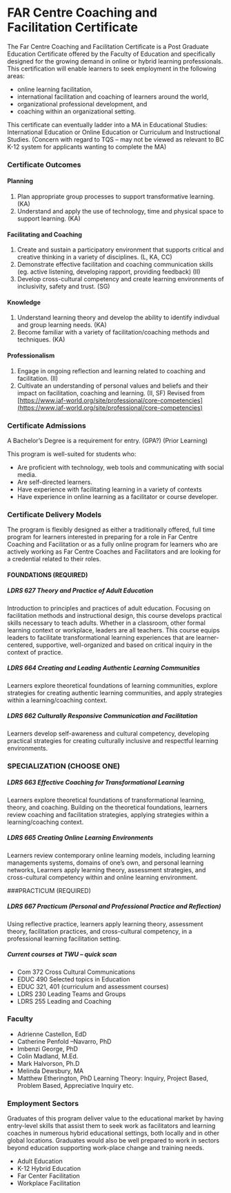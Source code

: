 # FAR Centre Coaching and Facilitation Certificate

The Far Centre Coaching and Facilitation Certificate is a Post Graduate Education Certificate offered by the Faculty of Education and specifically designed for the growing demand in online or hybrid learning professionals. This certification will enable learners to seek employment in the following areas:

* online learning facilitation,
* international facilitation and coaching of learners around the world,
* organizational professional development, and
* coaching within an organizational setting.

This certificate can eventually ladder into a MA in Educational Studies: International Education or Online Education or Curriculum and Instructional Studies. \(Concern with regard to TQS – may not be viewed as relevant to BC K-12 system for applicants wanting to complete the MA\)

### Certificate Outcomes

#### Planning

1. Plan appropriate group processes to support transformative learning.  \(KA\)
2. Understand and apply the use of technology, time and physical space to support learning. 
    \(KA\)

#### Facilitating and Coaching

1. Create and sustain a participatory environment that supports critical and creative thinking in a 
    variety of disciplines.  \(L, KA, CC\)
2. Demonstrate effective facilitation and coaching communication skills \(eg. active listening, 
    developing rapport, providing feedback\) \(II\)
3. Develop cross-cultural competency and create learning environments of inclusivity, safety
    and trust.  \(SG\)

#### Knowledge

1. Understand learning theory and develop the ability to identify indivdual and group learning 
    needs. \(KA\)
2. Become familiar with a variety of facilitation/coaching methods and techniques.  \(KA\)

#### Professionalism

1. Engage in ongoing reflection and learning related to coaching and facilitation.   \(II\)
2. Cultivate an understanding of personal values and beliefs and their impact on facilitation, 
    coaching and learning. \(II, SF\) 
   Revised from [https://www.iaf-world.org/site/professional/core-competencies](https://www.iaf-world.org/site/professional/core-competencies)

### Certificate Admissions

A Bachelor’s Degree is a requirement for entry.  \(GPA?\) \(Prior Learning\)

This program is well-suited for students who:

* Are proficient with technology, web tools and communicating with social media.
* Are self-directed learners.
* Have experience with facilitating learning in a variety of contexts
* Have experience in online learning as a facilitator or course developer.

### Certificate Delivery Models

The program is flexibly designed as either a traditionally offered, full time program for learners interested in preparing for a role in Far Centre Coaching and Facilitation or as a fully online program for learners who are actively working as Far Centre Coaches and Facilitators and are looking for a credential related to their roles.  

#### FOUNDATIONS (REQUIRED)
##### LDRS 627 Theory and Practice of Adult Education 
Introduction to principles and practices of adult education. Focusing on facilitation methods and instructional design, this course develops practical skills necessary to teach adults. Whether in a classroom, other formal learning context or workplace, leaders are all teachers. This course equips leaders to facilitate transformational learning experiences that are learner-centered, supportive, well-organized and based on critical inquiry in the context of practice. 

##### LDRS 664 Creating and Leading Authentic Learning Communities
Learners explore theoretical foundations of learning communities, explore strategies for creating authentic learning communities, and apply strategies within a learning/coaching context.

##### LDRS 662 Culturally Responsive Communication and Facilitation 
Learners develop self-awareness and cultural competency, developing practical strategies for creating culturally inclusive and respectful learning environments. 

### SPECIALIZATION (CHOOSE ONE)

##### LDRS  663 Effective Coaching for Transformational Learning
Learners explore theoretical foundations of transformational learning, theory, and coaching. Building on the theoretical foundations, learners review coaching and facilitation strategies, applying strategies within a learning/coaching context. 

##### LDRS 665 Creating Online Learning Environments
Learners review contemporary online learning models, including learning managements systems, domains of one’s own, and personal learning networks, Learners apply learning theory, assessment strategies, and cross-cultural competency within and online learning environment.  

###PRACTICUM (REQUIRED)
##### LDRS 667 Practicum (Personal and Professional Practice and Reflection)
Using reflective practice, learners apply learning theory, assessment theory, facilitation practices, and cross-cultural competency, in a professional learning facilitation setting.


##### Current courses at TWU – quick scan

* Com 372 Cross Cultural Communications
* EDUC 490 Selected topics in Education
* EDUC 321, 401 \(curriculum and assessment courses\)
* LDRS 230 Leading Teams and Groups
* LDRS 255 Leading and Coaching 

### Faculty

* Adrienne Castellon, EdD
* Catherine Penfold –Navarro, PhD
* Imbenzi George, PhD
* Colin Madland, M.Ed.
* Mark Halvorson, Ph.D
* Melinda Dewsbury, MA
* Matthew Etherington, PhD  Learning Theory:  Inquiry, Project Based, Problem Based, Appreciative Inquiry etc.

### Employment Sectors

Graduates of this program deliver value to the educational market by having entry-level skills that assist them to seek work as facilitators and learning coaches in numerous hybrid educational settings, both locally and in other global locations.  Graduates would also be well prepared to work in sectors beyond education supporting work-place change and training needs.

* Adult Education
* K-12 Hybrid Education
* Far Center Facilitation
* Workplace Facilitation



